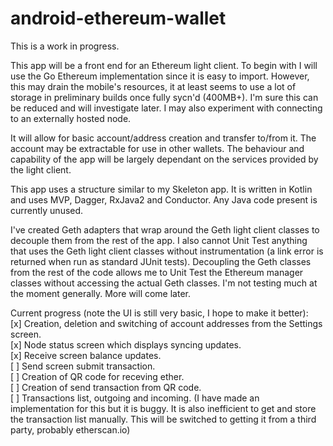 # android-ethereum-wallet

This is a work in progress.

This app will be a front end for an Ethereum light client. To begin with I will use the Go Ethereum implementation since it is easy to import. However, this may drain the mobile's resources, it at least seems to use a lot of storage in preliminary builds once fully sycn'd (400MB+). I'm sure this can be reduced and will investigate later. I may also experiment with connecting to an externally hosted node. 

It will allow for basic account/address creation and transfer to/from it. The account may be extractable for use in other wallets. The behaviour and capability of the app will be largely dependant on the services provided by the light client.

This app uses a structure similar to my Skeleton app. It is written in Kotlin and uses MVP, Dagger, RxJava2 and Conductor. Any Java code present is currently unused.

I've created Geth adapters that wrap around the Geth light client classes to decouple them from the rest of the app. I also cannot Unit Test anything that uses the Geth light client classes without instrumentation (a link error is returned when run as standard JUnit tests). Decoupling the Geth classes from the rest of the code allows me to Unit Test the Ethereum manager classes without accessing the actual Geth classes. I'm not testing much at the moment generally. More will come later.

Current progress (note the UI is still very basic, I hope to make it better):<br>
[x] Creation, deletion and switching of account addresses from the Settings screen.<br>
[x] Node status screen which displays syncing updates.<br>
[x] Receive screen balance updates.<br>
[ ] Send screen submit transaction.<br>
[ ] Creation of QR code for receving ether.<br>
[ ] Creation of send transaction from QR code.<br>
[ ] Transactions list, outgoing and incoming. (I have made an implementation for this but it is buggy. It is also inefficient to get and store the transaction list manually. This will be switched to getting it from a third party, probably etherscan.io)
